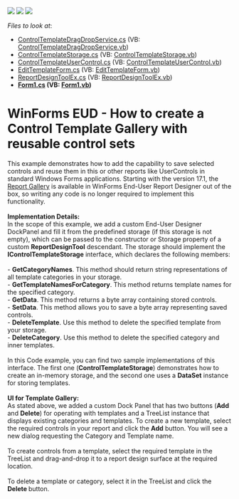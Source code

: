 <!-- default badges list -->
![](https://img.shields.io/endpoint?url=https://codecentral.devexpress.com/api/v1/VersionRange/128605039/15.2.4%2B)
[![](https://img.shields.io/badge/Open_in_DevExpress_Support_Center-FF7200?style=flat-square&logo=DevExpress&logoColor=white)](https://supportcenter.devexpress.com/ticket/details/T341218)
[![](https://img.shields.io/badge/📖_How_to_use_DevExpress_Examples-e9f6fc?style=flat-square)](https://docs.devexpress.com/GeneralInformation/403183)
<!-- default badges end -->
<!-- default file list -->
*Files to look at*:

* [ControlTemplateDragDropService.cs](./CS/ControlTemplateGallerySample/ControlTemplateGallery/ControlTemplateDragDropService.cs) (VB: [ControlTemplateDragDropService.vb](./VB/ControlTemplateGallerySample/ControlTemplateGallery/ControlTemplateDragDropService.vb))
* [ControlTemplateStorage.cs](./CS/ControlTemplateGallerySample/ControlTemplateGallery/ControlTemplateStorage.cs) (VB: [ControlTemplateStorage.vb](./VB/ControlTemplateGallerySample/ControlTemplateGallery/ControlTemplateStorage.vb))
* [ControlTemplateUserControl.cs](./CS/ControlTemplateGallerySample/ControlTemplateGallery/ControlTemplateUserControl.cs) (VB: [ControlTemplateUserControl.vb](./VB/ControlTemplateGallerySample/ControlTemplateGallery/ControlTemplateUserControl.vb))
* [EditTemplateForm.cs](./CS/ControlTemplateGallerySample/ControlTemplateGallery/EditTemplateForm.cs) (VB: [EditTemplateForm.vb](./VB/ControlTemplateGallerySample/ControlTemplateGallery/EditTemplateForm.vb))
* [ReportDesignToolEx.cs](./CS/ControlTemplateGallerySample/ControlTemplateGallery/ReportDesignToolEx.cs) (VB: [ReportDesignToolEx.vb](./VB/ControlTemplateGallerySample/ControlTemplateGallery/ReportDesignToolEx.vb))
* **[Form1.cs](./CS/ControlTemplateGallerySample/Form1.cs) (VB: [Form1.vb](./VB/ControlTemplateGallerySample/Form1.vb))**
<!-- default file list end -->
# WinForms EUD - How to create a Control Template Gallery with reusable control sets


This example demonstrates how to add the capability to save selected controls and reuse them in this or other reports like UserControls in standard Windows Forms applications. Starting with the version 17.1, the <a href="https://documentation.devexpress.com/#XtraReports/CustomDocument118624">Report Gallery</a> is available in WinForms End-User Report Designer out of the box, so writing any code is no longer required to implement this functionality.<br><br><strong>Implementation Details:</strong><br>In the scope of this example, we add a custom End-User Designer DockPanel and fill it from the predefined storage (if this storage is not empty), which can be passed to the constructor or Storage property of a custom <strong>ReportDesignTool</strong> descendant. The storage should implement the <strong>IControlTemplateStorage</strong> interface, which declares the following members:<br><br>- <strong>GetCategoryNames</strong>. This method should return string representations of all template categories in your storage.<br>- <strong>GetTemplateNamesForCategory</strong>. This method returns template names for the specified category.<br>- <strong>GetData</strong>. This method returns a byte array containing stored controls.<br>- <strong>SetData</strong>. This method allows you to save a byte array representing saved controls.<br>- <strong>DeleteTemplate</strong>. Use this method to delete the specified template from your storage.<br>- <strong>DeleteCategory</strong>. Use this method to delete the specified category and inner templates.<br><br>In this Code example, you can find two sample implementations of this interface. The first one (<strong>ControlTemplateStorage</strong>) demonstrates how to create an in-memory storage, and the second one uses a <strong>DataSet</strong> instance for storing templates.<br><br><strong>UI for Template Gallery:</strong><br>As stated above, we added a custom Dock Panel that has two buttons (<strong>Add</strong> and <strong>Delete</strong>) for operating with templates and a TreeList instance that displays existing categories and templates. To create a new template, select the required controls in your report and click the <strong>Add</strong> button. You will see a new dialog requesting the Category and Template name. <br><br>To create controls from a template, select the required template in the TreeList and drag-and-drop it to a report design surface at the required location.<br><br>To delete a template or category, select it in the TreeList and click the <strong>Delete </strong>button.

<br/>


